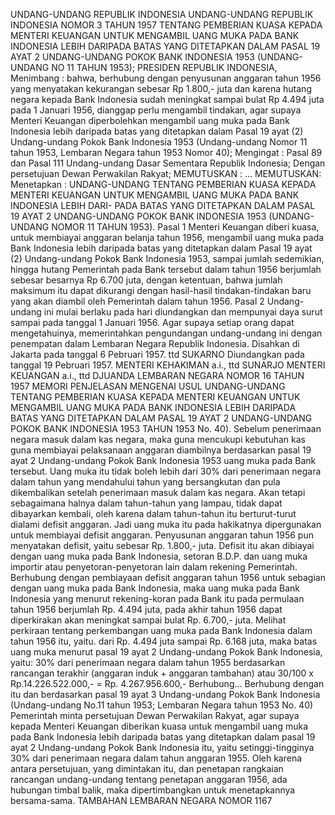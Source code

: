  UNDANG-UNDANG REPUBLIK INDONESIA UNDANG-UNDANG REPUBLIK INDONESIA NOMOR 3 TAHUN 1957 TENTANG PEMBERIAN KUASA KEPADA MENTERI KEUANGAN UNTUK MENGAMBIL UANG MUKA PADA BANK INDONESIA LEBIH DARIPADA BATAS YANG DITETAPKAN DALAM PASAL 19 AYAT 2 UNDANG-UNDANG POKOK BANK INDONESIA 1953 (UNDANG-UNDANG NO 11 TAHUN 1953); PRESIDEN REPUBLIK INDONESIA,
Menimbang :
 bahwa, berhubung dengan penyusunan anggaran tahun 1956 yang menyatakan kekurangan sebesar Rp 1.800,- juta dan karena hutang negara kepada Bank Indonesia sudah meningkat sampai bulat Rp 4.494 juta pada 1 Januari 1956, dianggap perlu mengambil tindakan, agar supaya Menteri Keuangan diperbolehkan mengambil uang muka pada Bank Indonesia lebih daripada batas yang ditetapkan dalam Pasal 19 ayat (2) Undang-undang Pokok Bank Indonesia 1953 (Undang-undang Nomor 11 tahun 1953, Lembaran Negara tahun 1953 Nomor 40);
Mengingat :
 Pasal 89 dan Pasal 111 Undang-undang Dasar Sementara Republik Indonesia; Dengan persetujuan Dewan Perwakilan Rakyat;
MEMUTUSKAN :
 …
MEMUTUSKAN:
 Menetapkan : UNDANG-UNDANG TENTANG PEMBERIAN KUASA KEPADA MENTERI KEUANGAN UNTUK MENGAMBIL UANG MUKA PADA BANK INDONESIA LEBIH DARI- PADA BATAS YANG DITETAPKAN DALAM PASAL 19 AYAT 2 UNDANG-UNDANG POKOK BANK INDONESIA 1953 (UNDANG-UNDANG NOMOR 11 TAHUN 1953).
Pasal 1
Menteri Keuangan diberi kuasa, untuk membiayai anggaran belanja tahun 1956, mengambil uang muka pada Bank Indonesia lebih daripada batas yang ditetapkan dalam Pasal 19 ayat (2) Undang-undang Pokok Bank Indonesia 1953, sampai jumlah sedemikian, hingga hutang Pemerintah pada Bank tersebut dalam tahun 1956 berjumlah sebesar besarnya Rp 6.700 juta, dengan ketentuan, bahwa jumlah maksimum itu dapat dikurangi dengan hasil-hasil tindakan-tindakan baru yang akan diambil oleh Pemerintah dalam tahun 1956.
Pasal 2
Undang-undang ini mulai berlaku pada hari diundangkan dan mempunyai daya surut sampai pada tanggal 1 Januari 1956. Agar supaya setiap orang dapat mengetahuinya, memerintahkan pengundangan undang-undang ini dengan penempatan dalam Lembaran Negara Republik Indonesia. Disahkan di Jakarta pada tanggal 6 Pebruari 1957. ttd SUKARNO Diundangkan pada tanggal 19 Pebruari 1957. MENTERI KEHAKIMAN a.i., ttd SUNARJO MENTERI KEUANGAN a.i., ttd DJUANDA LEMBARAN NEGARA NOMOR 16 TAHUN 1957 MEMORI PENJELASAN MENGENAI USUL UNDANG-UNDANG TENTANG PEMBERIAN KUASA KEPADA MENTERI KEUANGAN UNTUK MENGAMBIL UANG MUKA PADA BANK INDONESIA LEBIH DARIPADA BATAS YANG DITETAPKAN DALAM PASAL 19 AYAT 2 UNDANG-UNDANG POKOK BANK INDONESIA 1953 TAHUN 1953 No. 40). Sebelum penerimaan negara masuk dalam kas negara, maka guna mencukupi kebutuhan kas guna membiayai pelaksanaan anggaran diambilnya berdasarkan pasal 19 ayat 2 Undang-undang Pokok Bank Indonesia 1953 uang muka pada Bank tersebut. Uang muka itu tidak boleh lebih dari 30% dari penerimaan negara dalam tahun yang mendahului tahun yang bersangkutan dan pula dikembalikan setelah penerimaan masuk dalam kas negara. Akan tetapi sebagaimana halnya dalam tahun-tahun yang lampau, tidak dapat dibayarkan kembali, oleh karena dalam tahun-tahun itu berturut-turut dialami defisit anggaran. Jadi uang muka itu pada hakikatnya dipergunakan untuk membiayai defisit anggaran. Penyusunan anggaran tahun 1956 pun menyatakan defisit, yaitu sebesar Rp.
1.800,- juta. Defisit itu akan dibiayai dengan uang muka pada Bank Indonesia, setoran B.D.P. dan uang muka importir atau penyetoran-penyetoran lain dalam rekening Pemerintah. Berhubung dengan pembiayaan defisit anggaran tahun 1956 untuk sebagian dengan uang muka pada Bank Indonesia, maka uang muka pada Bank Indonesia yang menurut rekening-koran pada Bank itu pada permulaan tahun 1956 berjumlah Rp. 4.494 juta, pada akhir tahun 1956 dapat diperkirakan akan meningkat sampai bulat Rp. 6.700,- juta. Melihat perkiraan tentang perkembangan uang muka pada Bank Indonesia dalam tahun 1956 itu, yaitu. dari Rp. 4.494 juta sampai Rp. 6.168 juta, maka batas uang muka menurut pasal 19 ayat 2 Undang-undang Pokok Bank Indonesia, yaitu: 30% dari penerimaan negara dalam tahun 1955 berdasarkan rancangan terakhir (anggaran induk + anggaran tambahan) atau 30/100 x Rp.14.226.522.000,- = Rp. 4.267.956.600,- Berhubung… Berhubung dengan itu dan berdasarkan pasal 19 ayat 3 Undang-undang Pokok Bank Indonesia (Undang-undang No.11 tahun 1953; Lembaran Negara tahun 1953 No.
40) Pemerintah minta persetujuan Dewan Perwakilan Rakyat, agar supaya kepada Menteri Keuangan diberikan kuasa untuk mengambil uang muka pada Bank Indonesia lebih daripada batas yang ditetapkan dalam pasal 19 ayat 2 Undang-undang Pokok Bank Indonesia itu, yaitu setinggi-tingginya 30% dari penerimaan negara dalam tahun anggaran 1955. Oleh karena antara persetujuan, yang dimintakan itu, dan penetapan rangkaian rancangan undang-undang tentang penetapan anggaran 1956, ada hubungan timbal balik, maka dipertimbangkan untuk menetapkannya bersama-sama. TAMBAHAN LEMBARAN NEGARA NOMOR 1167